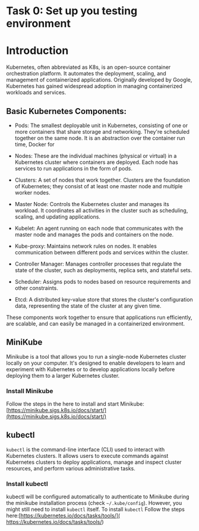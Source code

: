 # Task 0: Set up you testing environment
# Introduction
Kubernetes, often abbreviated as K8s, is an open-source container orchestration platform. It automates the deployment, scaling, and management of containerized applications. Originally developed by Google, Kubernetes has gained widespread adoption in managing containerized workloads and services.

## Basic Kubernetes Components:

- Pods: The smallest deployable unit in Kubernetes, consisting of one or more containers that share storage and networking. They're scheduled together on the same node. It is an abstraction over the container run time, Docker for

- Nodes: These are the individual machines (physical or virtual) in a Kubernetes cluster where containers are deployed. Each node has services to run applications in the form of pods.

- Clusters: A set of nodes that work together. Clusters are the foundation of Kubernetes; they consist of at least one master node and multiple worker nodes.

- Master Node: Controls the Kubernetes cluster and manages its workload. It coordinates all activities in the cluster such as scheduling, scaling, and updating applications.

- Kubelet: An agent running on each node that communicates with the master node and manages the pods and containers on the node.

- Kube-proxy: Maintains network rules on nodes. It enables communication between different pods and services within the cluster.

- Controller Manager: Manages controller processes that regulate the state of the cluster, such as deployments, replica sets, and stateful sets.

- Scheduler: Assigns pods to nodes based on resource requirements and other constraints.

- Etcd: A distributed key-value store that stores the cluster's configuration data, representing the state of the cluster at any given time.

These components work together to ensure that applications run efficiently, are scalable, and can easily be managed in a containerized environment.

## MiniKube
Minikube is a tool that allows you to run a single-node Kubernetes cluster locally on your computer. It's designed to enable developers to learn and experiment with Kubernetes or to develop applications locally before deploying them to a larger Kubernetes cluster.

### Install Minikube

Follow the steps in the here to install and start Minikube: [https://minikube.sigs.k8s.io/docs/start/](https://minikube.sigs.k8s.io/docs/start/)


## kubectl

`kubectl` is the command-line interface (CLI) used to interact with Kubernetes clusters. It allows users to execute commands against Kubernetes clusters to deploy applications, manage and inspect cluster resources, and perform various administrative tasks.

### Install kubectl
kubectl will be configured automatically to authenticate to Minikube during the minikube installation process (check `~/.kube/config`). However, you might still need to install `kubectl` itself. To install `kubectl` Follow the steps here:[https://kubernetes.io/docs/tasks/tools/]( https://kubernetes.io/docs/tasks/tools/)

